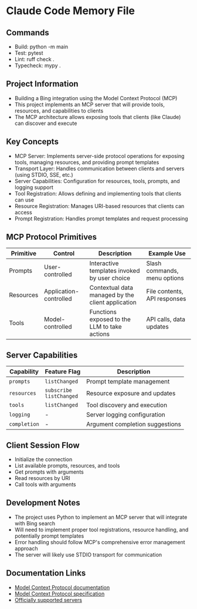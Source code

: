 # Claude Code Memory File

## Commands
- Build: python -m main
- Test: pytest
- Lint: ruff check .
- Typecheck: mypy .

## Project Information
- Building a Bing integration using the Model Context Protocol (MCP)
- This project implements an MCP server that will provide tools, resources, and capabilities to clients
- The MCP architecture allows exposing tools that clients (like Claude) can discover and execute

## Key Concepts
- MCP Server: Implements server-side protocol operations for exposing tools, managing resources, and providing prompt templates
- Transport Layer: Handles communication between clients and servers (using STDIO, SSE, etc.)
- Server Capabilities: Configuration for resources, tools, prompts, and logging support
- Tool Registration: Allows defining and implementing tools that clients can use
- Resource Registration: Manages URI-based resources that clients can access
- Prompt Registration: Handles prompt templates and request processing

## MCP Protocol Primitives
| Primitive | Control               | Description                                         | Example Use                  |
|-----------|-----------------------|-----------------------------------------------------|------------------------------|
| Prompts   | User-controlled       | Interactive templates invoked by user choice        | Slash commands, menu options |
| Resources | Application-controlled| Contextual data managed by the client application   | File contents, API responses |
| Tools     | Model-controlled      | Functions exposed to the LLM to take actions        | API calls, data updates      |

## Server Capabilities
| Capability  | Feature Flag                 | Description                        |
|-------------|------------------------------|------------------------------------|
| `prompts`   | `listChanged`                | Prompt template management         |
| `resources` | `subscribe`<br/>`listChanged`| Resource exposure and updates      |
| `tools`     | `listChanged`                | Tool discovery and execution       |
| `logging`   | -                            | Server logging configuration       |
| `completion`| -                            | Argument completion suggestions    |

## Client Session Flow
- Initialize the connection
- List available prompts, resources, and tools
- Get prompts with arguments
- Read resources by URI
- Call tools with arguments

## Development Notes
- The project uses Python to implement an MCP server that will integrate with Bing search
- Will need to implement proper tool registrations, resource handling, and potentially prompt templates
- Error handling should follow MCP's comprehensive error management approach
- The server will likely use STDIO transport for communication

## Documentation Links
- [Model Context Protocol documentation](https://modelcontextprotocol.io)
- [Model Context Protocol specification](https://spec.modelcontextprotocol.io)
- [Officially supported servers](https://github.com/modelcontextprotocol/servers)